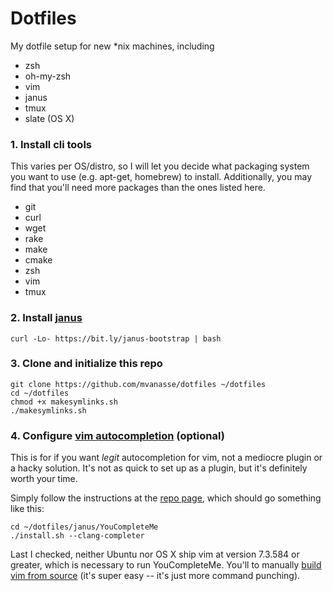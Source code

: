 # Dotfiles

My dotfile setup for new *nix machines, including

- zsh
- oh-my-zsh
- vim
- janus
- tmux
- slate (OS X)

### 1. Install cli tools

This varies per OS/distro, so I will let you decide what packaging system you
want to use (e.g. apt-get, homebrew) to install. Additionally, you may find that you'll need more packages than the ones
listed here.

- git
- curl
- wget
- rake
- make
- cmake
- zsh
- vim
- tmux

### 2. Install [janus](https://github.com/carlhuda/janus)

    curl -Lo- https://bit.ly/janus-bootstrap | bash 

### 3. Clone and initialize this repo

    git clone https://github.com/mvanasse/dotfiles ~/dotfiles
    cd ~/dotfiles
    chmod +x makesymlinks.sh
    ./makesymlinks.sh

### 4. Configure [vim autocompletion](https://github.com/Valloric/YouCompleteMe) (optional)

This is for if you want *legit* autocompletion for vim, not a mediocre
plugin or a hacky solution. It's not as quick to set up as a plugin, but it's definitely worth
your time.

Simply follow the instructions at the [repo page](https://github.com/Valloric/YouCompleteMe), which should go something like this:

    cd ~/dotfiles/janus/YouCompleteMe
    ./install.sh --clang-completer

Last I checked, neither Ubuntu nor OS X ship vim at version 7.3.584 or greater, which is necessary to run YouCompleteMe. You'll to manually [build vim from source](https://github.com/Valloric/YouCompleteMe/wiki/Building-Vim-from-source) (it's super easy -- it's just more command punching).
